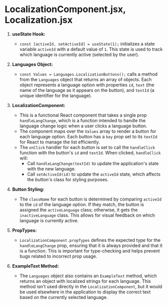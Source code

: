 # **LocalizationComponent.jsx, Localization.jsx**

1. **useState Hook:**

    - `const [activeId, setActiveId] = useState(1);` initializes a state variable `activeId` with a default value of `1`. This state is used to track which language is currently active (selected by the user).

2. **Languages Object:**

    - `const Values = Languages.LocalizationButtons();` calls a method from the `Languages` object that returns an array of objects. Each object represents a language option with properties `id`, `text` (the name of the language as it appears on the button), and `textId` (a unique identifier for the language).

3. **LocalizationComponent:**

    - This is a functional React component that takes a single prop `handleLangChange`, which is a function intended to handle the language change logic when a user clicks a language button.
    - The component maps over the `Values` array to render a button for each language option. Each button has a `key` prop set to its `textId` for React to manage the list efficiently.
    - The `onClick` handler for each button is set to call the `handleClick` function with the button's `id` and `textId`. When clicked, `handleClick` will:
        - Call `handleLangChange(textId)` to update the application's state with the new language.
        - Call `setActiveId(id)` to update the `activeId` state, which affects the button's class for styling purposes.

4. **Button Styling:**

    - The `className` for each button is determined by comparing `activeId` to the `id` of the language option. If they match, the button is assigned the `activeLanguage` class; otherwise, it gets the `inactiveLanguage` class. This allows for visual feedback on which language is currently active.

5. **PropTypes:**

    - `LocalizationComponent.propTypes` defines the expected type for the `handleLangChange` prop, ensuring that it is always provided and that it is a function. This is important for type-checking and helps prevent bugs related to incorrect prop usage.

6. **ExampleText Method:**

    - The `Languages` object also contains an `ExampleText` method, which returns an object with localized strings for each language. This method isn't used directly in the `LocalizationComponent`, but it would be used elsewhere in the application to display the correct text based on the currently selected language.
